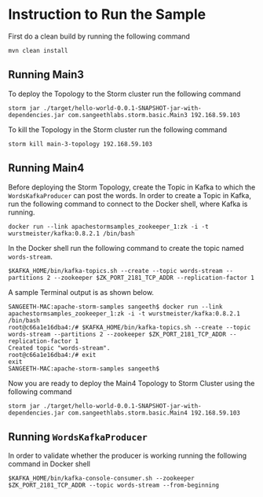 # Instruction to Run the Sample

First do a clean build by running the following command
    
    mvn clean install
    
## Running Main3

To deploy the Topology to the Storm cluster run the following command

    storm jar ./target/hello-world-0.0.1-SNAPSHOT-jar-with-dependencies.jar com.sangeethlabs.storm.basic.Main3 192.168.59.103
    
To kill the Topology in the Storm cluster run the following command

    storm kill main-3-topology 192.168.59.103
    
## Running Main4

Before deploying the Storm Topology, create the Topic in Kafka to which the ``WordsKafkaProducer`` can post the words. In order to create a Topic in Kafka, run the following command to connect to the Docker shell, where Kafka is running.

    docker run --link apachestormsamples_zookeeper_1:zk -i -t wurstmeister/kafka:0.8.2.1 /bin/bash
    
In the Docker shell run the following command to create the topic named ``words-stream``.

    $KAFKA_HOME/bin/kafka-topics.sh --create --topic words-stream --partitions 2 --zookeeper $ZK_PORT_2181_TCP_ADDR --replication-factor 1
   
A sample Terminal output is as shown below.

    SANGEETH-MAC:apache-storm-samples sangeeth$ docker run --link apachestormsamples_zookeeper_1:zk -i -t wurstmeister/kafka:0.8.2.1 /bin/bash
    root@c66a1e16dba4:/# $KAFKA_HOME/bin/kafka-topics.sh --create --topic words-stream --partitions 2 --zookeeper $ZK_PORT_2181_TCP_ADDR --replication-factor 1
    Created topic "words-stream".
    root@c66a1e16dba4:/# exit
    exit
    SANGEETH-MAC:apache-storm-samples sangeeth$ 

Now you are ready to deploy the Main4 Topology to Storm Cluster using the following command

    storm jar ./target/hello-world-0.0.1-SNAPSHOT-jar-with-dependencies.jar com.sangeethlabs.storm.basic.Main4 192.168.59.103 
    
## Running ``WordsKafkaProducer``

In order to validate whether the producer is working running the following command in Docker shell

    $KAFKA_HOME/bin/kafka-console-consumer.sh --zookeeper $ZK_PORT_2181_TCP_ADDR --topic words-stream --from-beginning